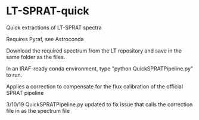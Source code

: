 # LT-SPRAT-quick
Quick extractions of LT-SPRAT spectra 

Requires Pyraf, see Astroconda

Download the required spectrum from the LT repository and save in the same folder as the files.

In an IRAF-ready conda environment, type "python QuickSPRATPipeline.py" to run.

Applies a correction to compensate for the flux calibration of the official SPRAT pipeline

3/10/19 QuickSPRATPipeline.py updated to fix issue that calls the correction file in as the spectrum file
